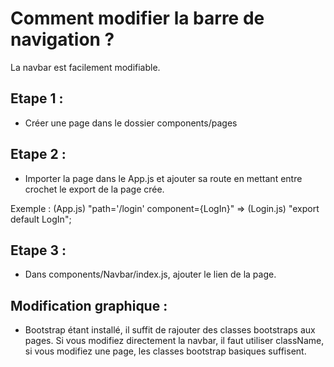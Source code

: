 # Comment modifier la barre de navigation ? 

La navbar est facilement modifiable. 

## Etape 1 : 

- Créer une page dans le dossier components/pages

## Etape 2 :

- Importer la page dans le App.js et ajouter sa route en mettant entre crochet le export de la page crée.

Exemple : (App.js) "path='/login' component={LogIn}" =>  (Login.js) "export default LogIn";

## Etape 3 : 

- Dans components/Navbar/index.js, ajouter le lien de la page.

## Modification graphique : 

- Bootstrap étant installé, il suffit de rajouter des classes bootstraps aux pages. Si vous modifiez directement la navbar, il faut utiliser className, si vous modifiez une page, les classes bootstrap basiques suffisent.